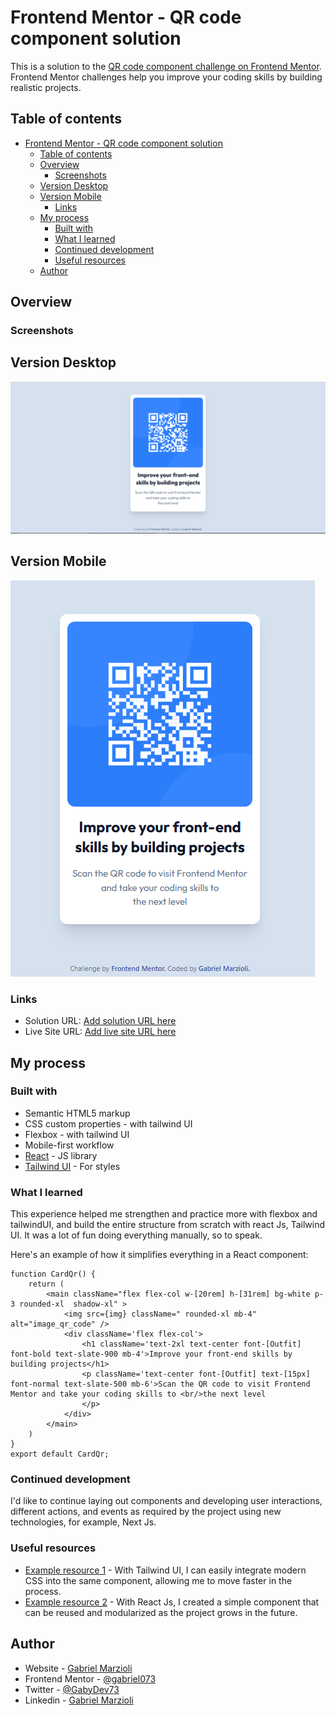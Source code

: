 # Frontend Mentor - QR code component solution

This is a solution to the [QR code component challenge on Frontend Mentor](https://www.frontendmentor.io/challenges/qr-code-component-iux_sIO_H). Frontend Mentor challenges help you improve your coding skills by building realistic projects.

## Table of contents

- [Frontend Mentor - QR code component solution](#frontend-mentor---qr-code-component-solution)
  - [Table of contents](#table-of-contents)
  - [Overview](#overview)
    - [Screenshots](#screenshots)
  - [Version Desktop](#version-desktop)
  - [Version Mobile](#version-mobile)
    - [Links](#links)
  - [My process](#my-process)
    - [Built with](#built-with)
    - [What I learned](#what-i-learned)
    - [Continued development](#continued-development)
    - [Useful resources](#useful-resources)
  - [Author](#author)

## Overview

### Screenshots

## Version Desktop

![](../frontendMentor-qr_desktop.png)

## Version Mobile

![](../frontendMentor-qr_mobile.png)

### Links

- Solution URL: [Add solution URL here](https://github.com/gabriel073/git-test/)
- Live Site URL: [Add live site URL here](https://frontendmentor-qrapp.netlify.app/)

## My process

### Built with

- Semantic HTML5 markup
- CSS custom properties - with tailwind UI
- Flexbox - with tailwind UI
- Mobile-first workflow
- [React](https://reactjs.org/) - JS library
- [Tailwind UI](https://tailwindcss.com/) - For styles

### What I learned

This experience helped me strengthen and practice more with flexbox and tailwindUI, and build the entire structure from scratch with react Js, Tailwind UI. It was a lot of fun doing everything manually, so to speak.

Here's an example of how it simplifies everything in a React component:

```Component React
function CardQr() {
    return (
        <main className="flex flex-col w-[20rem] h-[31rem] bg-white p-3 rounded-xl  shadow-xl" >
            <img src={img} className=" rounded-xl mb-4" alt="image_qr_code" />
            <div className='flex flex-col'>
                <h1 className='text-2xl text-center font-[Outfit] font-bold text-slate-900 mb-4'>Improve your front-end skills by building projects</h1>
                <p className='text-center font-[Outfit] text-[15px] font-normal text-slate-500 mb-6'>Scan the QR code to visit Frontend Mentor and take your coding skills to <br/>the next level
                </p>
            </div>
        </main>
    )
}
export default CardQr;
```

### Continued development

I'd like to continue laying out components and developing user interactions, different actions, and events as required by the project using new technologies, for example, Next Js.

### Useful resources

- [Example resource 1](https://tailwindcss.com/) - With Tailwind UI, I can easily integrate modern CSS into the same component, allowing me to move faster in the process.
- [Example resource 2](https://react.dev/) - With React Js, I created a simple component that can be reused and modularized as the project grows in the future.

## Author

- Website - [Gabriel Marzioli](https://portfolio-fullstack-pi.vercel.app/)
- Frontend Mentor - [@gabriel073](https://www.frontendmentor.io/profile/gabriel073)
- Twitter - [@GabyDev73](https://x.com/GabyDev73)
- Linkedin - [Gabriel Marzioli](https://www.linkedin.com/in/gabriel-marzioli/)

